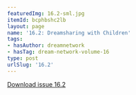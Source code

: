 ```yaml
---
featuredImg: 16.2-sml.jpg
itemId: bcphbshc2lb
layout: page
name: '16.2: Dreamsharing with Children'
tags:
- hasAuthor: dreamnetwork
- hasTag: dream-network-volume-16
type: post
urlSlug: '16.2'
---
```

<a href="../files/pdfs/Volume_16/16.2-Dream-Network-Vol-16-No-2.pdf" download="">Download issue 16.2</a>